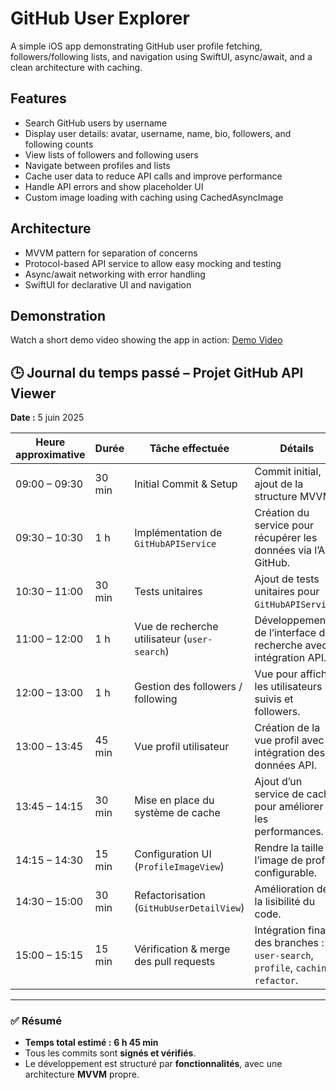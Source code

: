 # GitHub User Explorer

A simple iOS app demonstrating GitHub user profile fetching, followers/following lists, and navigation using SwiftUI, async/await, and a clean architecture with caching.

## Features

- Search GitHub users by username
- Display user details: avatar, username, name, bio, followers, and following counts
- View lists of followers and following users
- Navigate between profiles and lists
- Cache user data to reduce API calls and improve performance
- Handle API errors and show placeholder UI
- Custom image loading with caching using CachedAsyncImage

## Architecture

- MVVM pattern for separation of concerns
- Protocol-based API service to allow easy mocking and testing
- Async/await networking with error handling
- SwiftUI for declarative UI and navigation

## Demonstration

Watch a short demo video showing the app in action: [Demo Video](https://youtube.com/shorts/8UNIBcDh164)

## 🕒 Journal du temps passé – Projet GitHub API Viewer

**Date :** 5 juin 2025  

| Heure approximative  | Durée    | Tâche effectuée                                                                                     | Détails                                                                                      |
|----------------------|----------|------------------------------------------------------------------------------------------------------|----------------------------------------------------------------------------------------------|
| 09:00 – 09:30         | 30 min   | Initial Commit & Setup                                                                               | Commit initial, ajout de la structure MVVM.                                                  |
| 09:30 – 10:30         | 1 h      | Implémentation de `GitHubAPIService`                                                                 | Création du service pour récupérer les données via l’API GitHub.                            |
| 10:30 – 11:00         | 30 min   | Tests unitaires                                                                                      | Ajout de tests unitaires pour `GitHubAPIService`.                                           |
| 11:00 – 12:00         | 1 h      | Vue de recherche utilisateur (`user-search`)                                                         | Développement de l’interface de recherche avec intégration API.                             |
| 12:00 – 13:00         | 1 h      | Gestion des followers / following                                                                    | Vue pour afficher les utilisateurs suivis et followers.                                     |
| 13:00 – 13:45         | 45 min   | Vue profil utilisateur                                                                               | Création de la vue profil avec intégration des données API.                                |
| 13:45 – 14:15         | 30 min   | Mise en place du système de cache                                                                    | Ajout d’un service de cache pour améliorer les performances.                                |
| 14:15 – 14:30         | 15 min   | Configuration UI (`ProfileImageView`)                                                                | Rendre la taille de l’image de profil configurable.                                         |
| 14:30 – 15:00         | 30 min   | Refactorisation (`GitHubUserDetailView`)                                                             | Amélioration de la lisibilité du code.                                                      |
| 15:00 – 15:15         | 15 min   | Vérification & merge des pull requests                                                               | Intégration finale des branches : `user-search`, `profile`, `caching`, `refactor`.          |

---

### ✅ Résumé

- **Temps total estimé :** **6 h 45 min**
- Tous les commits sont **signés et vérifiés**.
- Le développement est structuré par **fonctionnalités**, avec une architecture **MVVM** propre.

